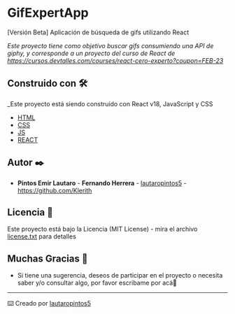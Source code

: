 # GifExpertApp
[Versión Beta] Aplicación de búsqueda de gifs utilizando React

_Este proyecto tiene como objetivo buscar gifs consumiendo una API de giphy, y corresponde a un proyecto del curso de React de https://cursos.devtalles.com/courses/react-cero-experto?coupon=FEB-23_

## Construido con 🛠️

_Este proyecto está siendo construido con React v18, JavaScript y CSS

* [HTML](https://html.com/)
* [CSS](https://getbootstrap.com/)
* [JS](https://www.javascript.com/)
* [REACT](https://es.reactjs.org/)


## Autor ✒️

* **Pintos Emir Lautaro** - **Fernando Herrera** - [lautaropintos5](https://github.com/lautaropintos5) - https://github.com/Klerith

## Licencia 📄

Este proyecto está bajo la Licencia (MIT License) - mira el archivo [license.txt](license.txt) para detalles

## Muchas Gracias 🎁

* Si tiene una sugerencia, deseos de participar en el proyecto o necesita saber y/o consultar algo, por favor escribame por acá📢


---
⌨️ Creado por [lautaropintos5](https://github.com/lautaropintos5)

